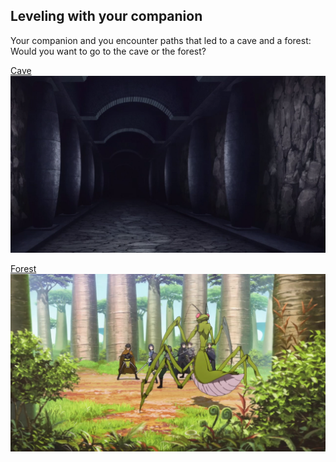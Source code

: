 ## Leveling with your companion

Your companion and you encounter paths that led to a cave and a forest: Would you want to go to the cave or the forest?

[Cave](caveduo.md)    
![](../images/cave.png)                  

[Forest](forestduo.md)
![](../images/forest.png)  